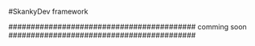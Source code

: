 #SkankyDev framework

##########################################
    comming soon
##########################################

